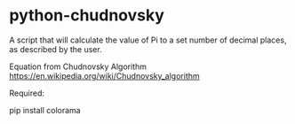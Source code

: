 # python-chudnovsky
A script that will calculate the value of Pi to a set number of decimal places, as described by the user. 

Equation from Chudnovsky Algorithm
https://en.wikipedia.org/wiki/Chudnovsky_algorithm

Required:

pip install colorama




